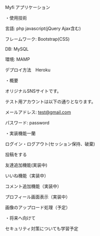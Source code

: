 Myfi アプリケーション


・使用技術
	
言語: php javascript(jQuery Ajax含む) 
	
フレームワーク: Bootstrap(CSS)
	
DB: MySQL
	
環境: MAMP

デプロイ方法　Heroku



・概要

オリジナルSNSサイトです。

テスト用アカウントは以下の通りとなります。　

メールアドレス: test@gmail.com

パスワード: password


・実装機能一蘭

ログイン・ログアウト(セッション保持、破棄)

投稿をする

友達追加機能(実装中)

いいね機能（実装中）

コメント追加機能（実装中）

プロフィール画面表示（実装中）

画像のアップロード処理（予定）


・将来へ向けて


セキュリティ対策についても学習予定
